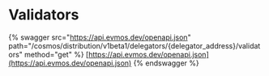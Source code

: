 # Validators

{% swagger src="https://api.evmos.dev/openapi.json" path="/cosmos/distribution/v1beta1/delegators/{delegator_address}/validators" method="get" %}
[https://api.evmos.dev/openapi.json](https://api.evmos.dev/openapi.json)
{% endswagger %}
